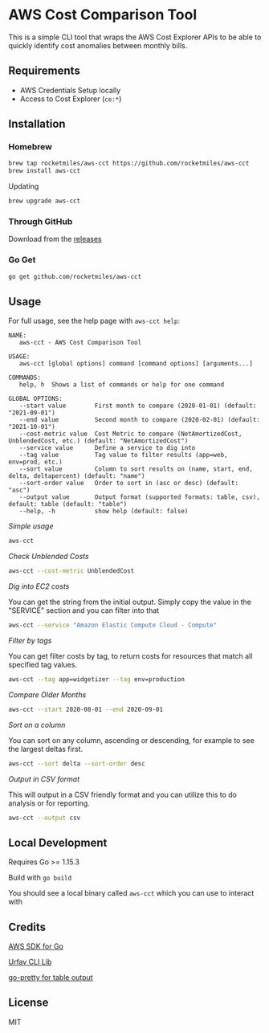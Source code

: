 # AWS Cost Comparison Tool

This is a simple CLI tool that wraps the AWS Cost Explorer APIs to be able to quickly identify cost anomalies between monthly bills.

## Requirements

* AWS Credentials Setup locally
* Access to Cost Explorer (`ce:*`)

## Installation

### Homebrew

```bash
brew tap rocketmiles/aws-cct https://github.com/rocketmiles/aws-cct
brew install aws-cct
```

Updating
```bash
brew upgrade aws-cct
```

### Through GitHub

Download from the [releases](https://github.com/rocketmiles/aws-cct/releases)

### Go Get

```bash
go get github.com/rocketmiles/aws-cct
```

## Usage

For full usage, see the help page with `aws-cct help`:

```
NAME:
   aws-cct - AWS Cost Comparison Tool

USAGE:
   aws-cct [global options] command [command options] [arguments...]

COMMANDS:
   help, h  Shows a list of commands or help for one command

GLOBAL OPTIONS:
   --start value        First month to compare (2020-01-01) (default: "2021-09-01")
   --end value          Second month to compare (2020-02-01) (default: "2021-10-01")
   --cost-metric value  Cost Metric to compare (NetAmortizedCost, UnblendedCost, etc.) (default: "NetAmortizedCost")
   --service value      Define a service to dig into
   --tag value          Tag value to filter results (app=web, env=prod, etc.)
   --sort value         Column to sort results on (name, start, end, delta, deltapercent) (default: "name")
   --sort-order value   Order to sort in (asc or desc) (default: "asc")
   --output value       Output format (supported formats: table, csv), default: table (default: "table")
   --help, -h           show help (default: false)
```

*Simple usage*
```bash
aws-cct
```

*Check Unblended Costs*
```bash
aws-cct --cost-metric UnblendedCost
```

*Dig into EC2 costs*

You can get the string from the initial output. Simply copy the value in the "SERVICE" section and you can filter into that
```bash
aws-cct --service "Amazon Elastic Compute Cloud - Compute"
```

*Filter by tags*

You can get filter costs by tag, to return costs for resources that match all specified tag values.
```bash
aws-cct --tag app=widgetizer --tag env=production
```

*Compare Older Months*
```bash
aws-cct --start 2020-08-01 --end 2020-09-01
```

*Sort on a column*

You can sort on any column, ascending or descending, for example to see the largest deltas first.
```bash
aws-cct --sort delta --sort-order desc
```

*Output in CSV format*

This will output in a CSV friendly format and you can utilize this to do analysis or for reporting.
```bash
aws-cct --output csv
```

## Local Development

Requires Go >= 1.15.3

Build with `go build`

You should see a local binary called `aws-cct` which you can use to interact with

## Credits

[AWS SDK for Go](https://docs.aws.amazon.com/sdk-for-go/api/service/costexplorer/)

[Urfav CLI Lib](https://github.com/urfave/cli/)

[go-pretty for table output](https://github.com/jedib0t/go-pretty)

## License

MIT
